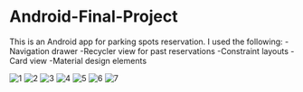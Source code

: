 # Android-Final-Project

This is an Android app for parking spots reservation. I used the following:
  -Navigation drawer
  -Recycler view for past reservations
  -Constraint layouts
  -Card view
  -Material design elements
  
  ![1](https://user-images.githubusercontent.com/81715374/170064568-4bcdb352-5033-495d-8f2c-0a93992e3f73.png)
![2](https://user-images.githubusercontent.com/81715374/170064593-825df692-103f-4ca2-be17-47267067360b.png)
![3](https://user-images.githubusercontent.com/81715374/170064604-fcc5cef5-0016-4b15-bbbf-13506d2847b0.png)
![4](https://user-images.githubusercontent.com/81715374/170064607-2d73a224-54bf-4471-adc2-41617a4e54e5.png)
![5](https://user-images.githubusercontent.com/81715374/170064608-7a640361-dae5-4a85-86c9-1cfa75ba59fc.png)
![6](https://user-images.githubusercontent.com/81715374/170064611-11d2b49b-4fc9-41f1-a6f8-882280502e8a.png)
![7](https://user-images.githubusercontent.com/81715374/170064612-3a91acbb-fc4e-43fa-b69d-02c6d26b39c6.png)
